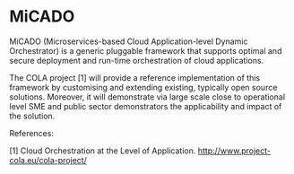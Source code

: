 # MiCADO

MiCADO (Microservices-based Cloud Application-level Dynamic Orchestrator) is a generic pluggable framework that supports optimal and secure deployment and run-time orchestration of cloud applications. 

The COLA project [1] will provide a reference implementation of this framework by customising and extending existing, typically open source solutions. Moreover, it will demonstrate via large scale close to operational level SME and public sector demonstrators the applicability and impact of the solution.


References:

[1] Cloud Orchestration at the Level of Application. http://www.project-cola.eu/cola-project/
